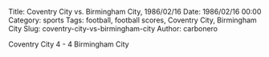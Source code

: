 Title: Coventry City vs. Birmingham City, 1986/02/16
Date: 1986/02/16 00:00
Category: sports
Tags: football, football scores, Coventry City, Birmingham City
Slug: coventry-city-vs-birmingham-city
Author: carbonero


Coventry City 4 - 4 Birmingham City
